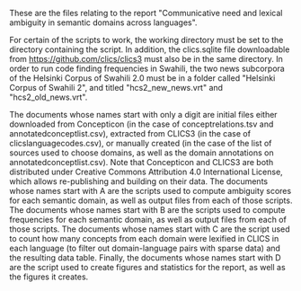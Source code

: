 These are the files relating to the report "Communicative need and lexical ambiguity in semantic domains across languages".

For certain of the scripts to work, the working directory must be set to the directory containing the script. In addition, the clics.sqlite file downloadable from https://github.com/clics/clics3 must also be in the same directory. In order to run code finding frequencies in Swahili, the two news subcorpora of the Helsinki Corpus of Swahili 2.0 must be in a folder called "Helsinki Corpus of Swahili 2", and titled "hcs2_new_news.vrt" and "hcs2_old_news.vrt".

The documents whose names start with only a digit are initial files either downloaded from Concepticon (in the case of conceptrelations.tsv and annotatedconceptlist.csv), extracted from CLICS3 (in the case of clicslanguagecodes.csv), or manually created (in the case of the list of sources used to choose domains, as well as the domain annotations on annotatedconceptlist.csv). Note that Concepticon and CLICS3 are both distributed under Creative Commons Attribution 4.0 International License, which allows re-publishing and building on their data. The documents whose names start with A are the scripts used to compute ambiguity scores for each semantic domain, as well as output files from each of those scripts. The documents whose names start with B are the scripts used to compute frequencies for each semantic domain, as well as output files from each of those scripts. The documents whose names start with C are the script used to count how many concepts from each domain were lexified in CLICS in each language (to filter out domain-language pairs with sparse data) and the resulting data table. Finally, the documents whose names start with D are the script used to create figures and statistics for the report, as well as the figures it creates.
